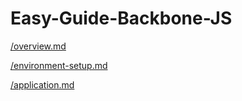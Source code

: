 # Easy-Guide-Backbone-JS



[/overview.md](/overview.md)

[/environment-setup.md](/environment-setup.md)

[/application.md](/application.md "Application")

